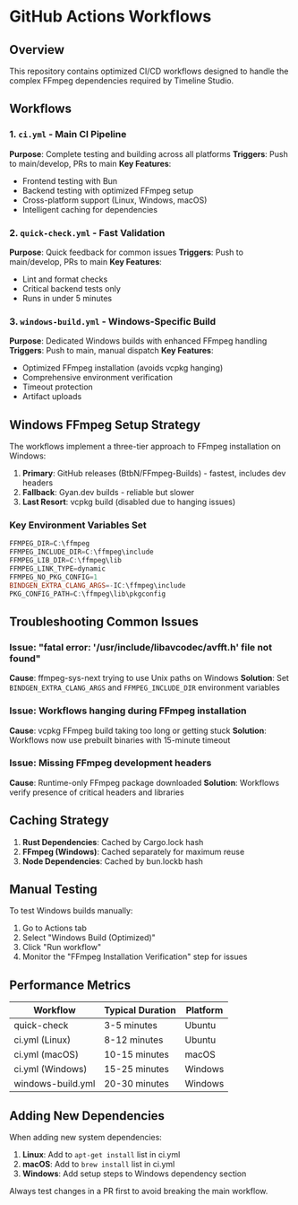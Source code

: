 # GitHub Actions Workflows

## Overview

This repository contains optimized CI/CD workflows designed to handle the complex FFmpeg dependencies required by Timeline Studio.

## Workflows

### 1. `ci.yml` - Main CI Pipeline
**Purpose**: Complete testing and building across all platforms
**Triggers**: Push to main/develop, PRs to main
**Key Features**:
- Frontend testing with Bun
- Backend testing with optimized FFmpeg setup
- Cross-platform support (Linux, Windows, macOS)
- Intelligent caching for dependencies

### 2. `quick-check.yml` - Fast Validation
**Purpose**: Quick feedback for common issues
**Triggers**: Push to main/develop, PRs to main
**Key Features**:
- Lint and format checks
- Critical backend tests only
- Runs in under 5 minutes

### 3. `windows-build.yml` - Windows-Specific Build
**Purpose**: Dedicated Windows builds with enhanced FFmpeg handling
**Triggers**: Push to main, manual dispatch
**Key Features**:
- Optimized FFmpeg installation (avoids vcpkg hanging)
- Comprehensive environment verification
- Timeout protection
- Artifact uploads

## Windows FFmpeg Setup Strategy

The workflows implement a three-tier approach to FFmpeg installation on Windows:

1. **Primary**: GitHub releases (BtbN/FFmpeg-Builds) - fastest, includes dev headers
2. **Fallback**: Gyan.dev builds - reliable but slower
3. **Last Resort**: vcpkg build (disabled due to hanging issues)

### Key Environment Variables Set

```powershell
FFMPEG_DIR=C:\ffmpeg
FFMPEG_INCLUDE_DIR=C:\ffmpeg\include
FFMPEG_LIB_DIR=C:\ffmpeg\lib
FFMPEG_LINK_TYPE=dynamic
FFMPEG_NO_PKG_CONFIG=1
BINDGEN_EXTRA_CLANG_ARGS=-IC:\ffmpeg\include
PKG_CONFIG_PATH=C:\ffmpeg\lib\pkgconfig
```

## Troubleshooting Common Issues

### Issue: "fatal error: '/usr/include/libavcodec/avfft.h' file not found"
**Cause**: ffmpeg-sys-next trying to use Unix paths on Windows
**Solution**: Set `BINDGEN_EXTRA_CLANG_ARGS` and `FFMPEG_INCLUDE_DIR` environment variables

### Issue: Workflows hanging during FFmpeg installation
**Cause**: vcpkg FFmpeg build taking too long or getting stuck
**Solution**: Workflows now use prebuilt binaries with 15-minute timeout

### Issue: Missing FFmpeg development headers
**Cause**: Runtime-only FFmpeg package downloaded
**Solution**: Workflows verify presence of critical headers and libraries

## Caching Strategy

1. **Rust Dependencies**: Cached by Cargo.lock hash
2. **FFmpeg (Windows)**: Cached separately for maximum reuse
3. **Node Dependencies**: Cached by bun.lockb hash

## Manual Testing

To test Windows builds manually:
1. Go to Actions tab
2. Select "Windows Build (Optimized)"
3. Click "Run workflow"
4. Monitor the "FFmpeg Installation Verification" step for issues

## Performance Metrics

| Workflow | Typical Duration | Platform |
|----------|------------------|----------|
| quick-check | 3-5 minutes | Ubuntu |
| ci.yml (Linux) | 8-12 minutes | Ubuntu |
| ci.yml (macOS) | 10-15 minutes | macOS |
| ci.yml (Windows) | 15-25 minutes | Windows |
| windows-build.yml | 20-30 minutes | Windows |

## Adding New Dependencies

When adding new system dependencies:

1. **Linux**: Add to `apt-get install` list in ci.yml
2. **macOS**: Add to `brew install` list in ci.yml  
3. **Windows**: Add setup steps to Windows dependency section

Always test changes in a PR first to avoid breaking the main workflow.